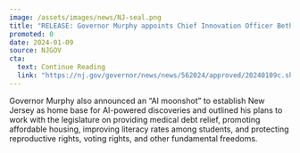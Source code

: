 ```yaml
---
image: /assets/images/news/NJ-seal.png
title: "RELEASE: Governor Murphy appoints Chief Innovation Officer Beth Noveck as Chief AI Strategist, announces new initiatives as part of State of the State Address"
promoted: 0
date: 2024-01-09
source: NJGOV
cta:
  text: Continue Reading
  link: "https://nj.gov/governor/news/news/562024/approved/20240109c.shtml"
---
```


Governor Murphy also announced an “AI moonshot” to establish New Jersey as home base for AI-powered discoveries and outlined his plans to work with the legislature on providing medical debt relief, promoting affordable housing, improving literacy rates among students, and protecting reproductive rights, voting rights, and other fundamental freedoms. 
